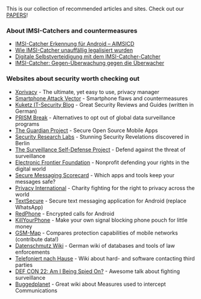 This is our collection of recommended articles and sites. Check out our [PAPERS](https://github.com/SecUpwN/Android-IMSI-Catcher-Detector/tree/master/PAPERS)!

### About IMSI-Catchers and countermeasures

* [IMSI-Catcher Erkennung für Android – AIMSICD](http://www.kuketz-blog.de/imsi-catcher-erkennung-fuer-android-aimsicd/)
* [Wie IMSI-Catcher unauffällig legalisiert wurden](http://www.heise.de/ct/heft/2014-9-Wie-IMSI-Catcher-unauffaellig-legalisiert-wurden-2166054.html)
* [Digitale Selbstverteidigung mit dem IMSI-Catcher-Catcher](http://www.heise.de/ct/artikel/Digitale-Selbstverteidigung-mit-dem-IMSI-Catcher-Catcher-2303215.html)
* [IMSI-Catcher: Gegen-Überwachung gegen die Überwacher](http://www.heise.de/security/meldung/IMSI-Catcher-Gegen-Ueberwachung-gegen-die-Ueberwacher-2302870.html)

### Websites about security worth checking out

* [Xprivacy](https://github.com/M66B/XPrivacy) - The ultimate, yet easy to use, privacy manager
* [Smartphone Attack Vector](http://smartphone-attack-vector.de/) - Smartphone flaws and countermeasures
* [Kuketz IT-Security Blog](http://www.kuketz-blog.de/) - Great Security Reviews and Guides (written in German)
* [PRISM Break](https://prism-break.org/) - Alternatives to opt out of global data surveillance programs
* [The Guardian Project](https://guardianproject.info/) - Secure Open Source Mobile Apps
* [Security Research Labs](https://srlabs.de/) - Stunning Security Revelations discovered in Berlin
* [The Surveillance Self-Defense Project](https://ssd.eff.org/) - Defend against the threat of surveillance
* [Electronic Frontier Foundation](https://www.eff.org/) - Nonprofit defending your rights in the digital world
* [Secure Messaging Scorecard](https://www.eff.org/de/secure-messaging-scorecard) - Which apps and tools keep your messages safe?
* [Privacy International](https://www.privacyinternational.org/) - Charity fighting for the right to privacy across the world
* [TextSecure](https://github.com/WhisperSystems/TextSecure) - Secure text messaging application for Android (replace WhatsApp)
* [RedPhone](https://github.com/WhisperSystems/RedPhone) - Encrypted calls for Android
* [KillYourPhone](http://killyourphone.com) - Make your own signal blocking phone pouch for little money
* [GSM-Map](http://gsmmap.org/) - Compares protection capabilities of mobile networks (contribute data!)
* [Datenschmutz Wiki](https://www.datenschmutz.de) - German wiki of databases and tools of law enforcements
* [Telefoniert nach Hause](https://www.telefoniert-nach-hause.de) - Wiki about hard- and software contacting third parties
* [DEF CON 22: Am I Being Spied On?](https://www.youtube.com/watch?v=Bc7WoDXhcjM) - Awesome talk about fighting surveillance
* [Buggedplanet](http://buggedplanet.info) - Great wiki about Measures used to intercept Communications